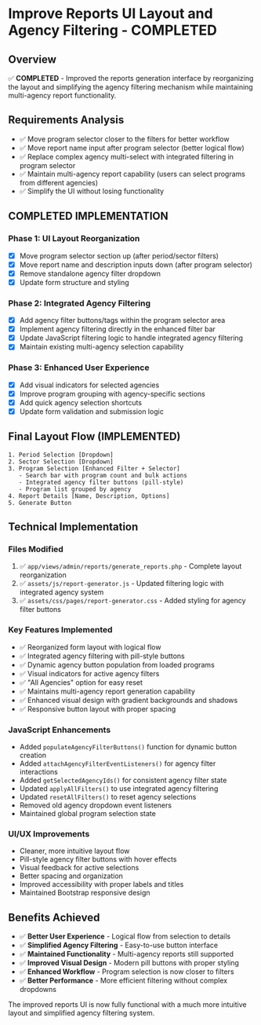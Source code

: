 # Improve Reports UI Layout and Agency Filtering - COMPLETED

## Overview
✅ **COMPLETED** - Improved the reports generation interface by reorganizing the layout and simplifying the agency filtering mechanism while maintaining multi-agency report functionality.

## Requirements Analysis
- ✅ Move program selector closer to the filters for better workflow
- ✅ Move report name input after program selector (better logical flow)
- ✅ Replace complex agency multi-select with integrated filtering in program selector
- ✅ Maintain multi-agency report capability (users can select programs from different agencies)
- ✅ Simplify the UI without losing functionality

## COMPLETED IMPLEMENTATION

### Phase 1: UI Layout Reorganization
- [x] Move program selector section up (after period/sector filters)
- [x] Move report name and description inputs down (after program selector)
- [x] Remove standalone agency filter dropdown
- [x] Update form structure and styling

### Phase 2: Integrated Agency Filtering
- [x] Add agency filter buttons/tags within the program selector area
- [x] Implement agency filtering directly in the enhanced filter bar
- [x] Update JavaScript filtering logic to handle integrated agency filtering
- [x] Maintain existing multi-agency selection capability

### Phase 3: Enhanced User Experience
- [x] Add visual indicators for selected agencies
- [x] Improve program grouping with agency-specific sections
- [x] Add quick agency selection shortcuts
- [x] Update form validation and submission logic

## Final Layout Flow (IMPLEMENTED)
```
1. Period Selection [Dropdown]
2. Sector Selection [Dropdown] 
3. Program Selection [Enhanced Filter + Selector]
   - Search bar with program count and bulk actions
   - Integrated agency filter buttons (pill-style)
   - Program list grouped by agency
4. Report Details [Name, Description, Options]
5. Generate Button
```

## Technical Implementation

### Files Modified
1. ✅ `app/views/admin/reports/generate_reports.php` - Complete layout reorganization
2. ✅ `assets/js/report-generator.js` - Updated filtering logic with integrated agency system
3. ✅ `assets/css/pages/report-generator.css` - Added styling for agency filter buttons

### Key Features Implemented
- ✅ Reorganized form layout with logical flow
- ✅ Integrated agency filtering with pill-style buttons
- ✅ Dynamic agency button population from loaded programs
- ✅ Visual indicators for active agency filters
- ✅ "All Agencies" option for easy reset
- ✅ Maintains multi-agency report generation capability
- ✅ Enhanced visual design with gradient backgrounds and shadows
- ✅ Responsive button layout with proper spacing

### JavaScript Enhancements
- Added `populateAgencyFilterButtons()` function for dynamic button creation
- Added `attachAgencyFilterEventListeners()` for agency filter interactions
- Added `getSelectedAgencyIds()` for consistent agency filter state
- Updated `applyAllFilters()` to use integrated agency filtering
- Updated `resetAllFilters()` to reset agency selections
- Removed old agency dropdown event listeners
- Maintained global program selection state

### UI/UX Improvements
- Cleaner, more intuitive layout flow
- Pill-style agency filter buttons with hover effects
- Visual feedback for active selections
- Better spacing and organization
- Improved accessibility with proper labels and titles
- Maintained Bootstrap responsive design

## Benefits Achieved
- ✅ **Better User Experience** - Logical flow from selection to details
- ✅ **Simplified Agency Filtering** - Easy-to-use button interface
- ✅ **Maintained Functionality** - Multi-agency reports still supported
- ✅ **Improved Visual Design** - Modern pill buttons with proper styling
- ✅ **Enhanced Workflow** - Program selection is now closer to filters
- ✅ **Better Performance** - More efficient filtering without complex dropdowns

The improved reports UI is now fully functional with a much more intuitive layout and simplified agency filtering system.
